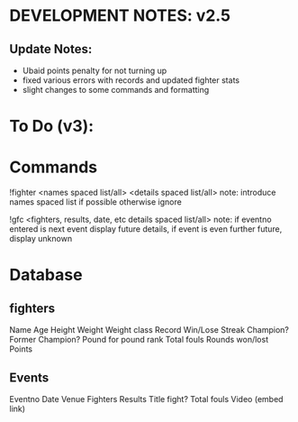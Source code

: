# DEVELOPMENT NOTES: v2.5

## Update Notes:
- Ubaid points penalty for not turning up
- fixed various errors with records and updated fighter stats
- slight changes to some commands and formatting

# To Do (v3):

# Commands
!fighter <names spaced list/all> <details spaced list/all>
note: introduce names spaced list if possible otherwise ignore

!gfc <eventno> <fighters, results, date, etc details spaced list/all>
note: if eventno entered is next event display future details, if event is even further future, display unknown

# Database
##  fighters
Name
Age
Height
Weight
Weight class
Record
Win/Lose Streak
Champion?
Former Champion?
Pound for pound rank
Total fouls
Rounds won/lost
Points

## Events
Eventno
Date
Venue
Fighters
Results
Title fight?
Total fouls
Video (embed link)
